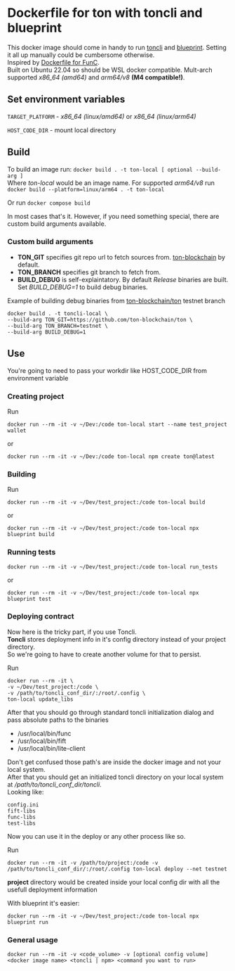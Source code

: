 ﻿# Dockerfile for ton with toncli and blueprint

This docker image should come in handy to run [toncli](https://github.com/disintar/toncli) and [blueprint](https://github.com/ton-org/blueprint?ysclid=mapjve8jjc895527764). Setting it all up manually could be cumbersome otherwise.  
Inspired by [Dockerfile for FunC](https://hub.docker.com/r/trinketer22/func_docker/).  
Built on Ubuntu 22.04 so should be WSL docker compatible.
Mult-arch supported *x86_64 (amd64)* and *arm64/v8* **(M4 compatible!)**.  

## Set environment variables

`TARGET_PLATFORM` - *x86_64 (linux/amd64)* or *x86_64 (linux/arm64)*

`HOST_CODE_DIR` - mount local directory


## Build

 To build an image run: `docker build . -t ton-local [ optional --build-arg ]`  
 Where *ton-local* would be an image name. For supported *arm64/v8* run `docker build --platform=linux/arm64 . -t ton-local`

 Or run `docker compose build`
 
 In most cases that's it. 
 However, if you need something special, there are custom build arguments available.
 
 ### Custom build arguments
-   **TON_GIT** specifies git repo url to fetch sources from. [ton-blockchain](https://github.com/ton-blockchain/ton) by default.
-   **TON_BRANCH** specifies git branch to fetch from.
-   **BUILD_DEBUG** is self-explaintatory. By default *Release* binaries are built. Set *BUILD_DEBUG=1* to build debug binaries.
	
Example of building debug binaries from [ton-blockchain/ton](https://github.com/ton-blockchain/ton) testnet branch

```console
docker build . -t toncli-local \
--build-arg TON_GIT=https://github.com/ton-blockchain/ton \
--build-arg TON_BRANCH=testnet \
--build-arg BUILD_DEBUG=1
```

## Use

 You're going to need to pass your workdir like HOST_CODE_DIR from environment variable

### Creating project
 Run  
 
 ``` console
 docker run --rm -it -v ~/Dev:/code ton-local start --name test_project wallet 
 ```

 or

 ``` console
 docker run --rm -it -v ~/Dev:/code ton-local npm create ton@latest 
 ```
  
 ### Building
 
  Run  
  
  ``` console
  docker run --rm -it -v ~/Dev/test_project:/code ton-local build
  ```

  or

  ``` console
  docker run --rm -it -v ~/Dev/test_project:/code ton-local npx blueprint build
  ```
	
 ### Running tests
   
  ``` console
  docker run --rm -it -v ~/Dev/test_project:/code ton-local run_tests
  ``` 

  or

  ``` console
  docker run --rm -it -v ~/Dev/test_project:/code ton-local npx blueprint test
  ``` 

 ### Deploying contract
   Now here is the tricky part, if you use Toncli.  
   **Toncli** stores deployment info in it's config directory instead of your project directory.  
   So we're going to have to create another volume for that to persist.  
   
  Run
  ``` console
  docker run --rm -it \
  -v ~/Dev/test_project:/code \
  -v /path/to/toncli_conf_dir/:/root/.config \
  ton-local update_libs
  ```
  After that you should go through standard toncli initialization dialog and pass absolute paths to the binaries
-   /usr/local/bin/func
-   /usr/local/bin/fift
-   /usr/local/bin/lite-client
  
  Don't get confused those path's are inside the docker image and not your local system.  
  After that you should get an initialized toncli directory on your local system at */path/to/toncli_conf_dir/toncli*.  
  Looking like:
  
  ``` console
  config.ini
  fift-libs
  func-libs
  test-libs
  ``` 
  
  Now you can use it in the deploy or any other process like so.  
  
  Run  
  
  ``` console
  docker run --rm -it -v /path/to/project:/code -v /path/to/toncli_conf_dir/:/root/.config ton-local deploy --net testnet
  ```
  
  **project** directory would be created inside your local config dir with all the usefull deployment information


  With blueprint it's easier:

  ``` console
  docker run --rm -it -v ~/Dev/test_project:/code ton-local npx blueprint run
  ``` 

### General usage
 ``` console
 docker run --rm -it -v <code_volume> -v [optional config volume] <docker image name> <toncli | npm> <command you want to run>
 ```

